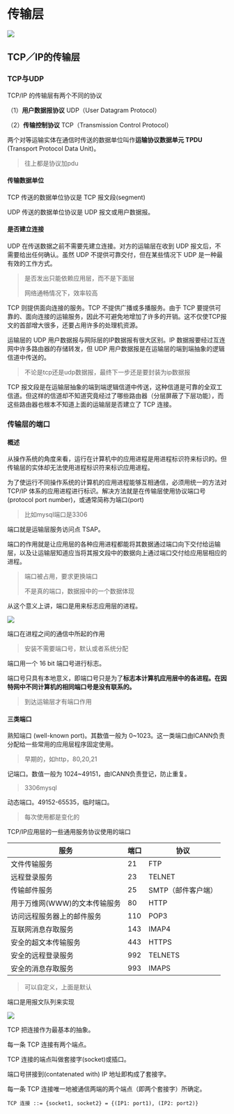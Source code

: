 # 传输层

![](https://raw.githubusercontent.com/ZanderZhao/images/master/img2019/20191223163944.png)



## TCP／IP的传输层

### TCP与UDP

TCP/IP 的传输层有两个不同的协议

（1）**用户数据报协议** UDP（User Datagram Protocol）

（2）**传输控制协议** TCP（Transmission Control Protocol）

两个对等运输实体在通信时传送的数据单位叫作**运输协议数据单元 TPDU** (Transport Protocol Data Unit)。

> 往上都是协议加pdu

#### 传输数据单位

TCP 传送的数据单位协议是 TCP 报文段(segment) 

UDP 传送的数据单位协议是 UDP 报文或用户数据报。

#### 是否建立连接

UDP 在传送数据之前不需要先建立连接。对方的运输层在收到 UDP 报文后，不需要给出任何确认。虽然 UDP 不提供可靠交付，但在某些情况下 UDP 是一种最有效的工作方式。

> 是否发出只能依赖应用层，而不是下面层
>
> 网络通畅情况下，效率较高

TCP 则提供面向连接的服务。TCP 不提供广播或多播服务。由于 TCP 要提供可靠的、面向连接的运输服务，因此不可避免地增加了许多的开销。这不仅使TCP报文的首部增大很多，还要占用许多的处理机资源。  

运输层的 UDP 用户数据报与网际层的IP数据报有很大区别。IP 数据报要经过互连网中许多路由器的存储转发，但 UDP 用户数据报是在运输层的端到端抽象的逻辑信道中传送的。

> 不论是tcp还是udp数据报，最终下一步还是要封装为ip数据报

TCP 报文段是在运输层抽象的端到端逻辑信道中传送，这种信道是可靠的全双工信道。但这样的信道却不知道究竟经过了哪些路由器（分层屏蔽了下层功能），而这些路由器也根本不知道上面的运输层是否建立了 TCP 连接。 







### 传输层的端口

#### 概述

从操作系统的角度来看，运行在计算机中的应用进程是用进程标识符来标识的。但传输层的实体却无法使用进程标识符来标识应用进程。

为了使运行不同操作系统的计算机的应用进程能够互相通信，必须用统一的方法对 TCP/IP 体系的应用进程进行标识。解决方法就是在传输层使用协议端口号(protocol port number)，或通常简称为端口(port)

> 比如mysql端口是3306

端口就是运输层服务访问点 TSAP。

端口的作用就是让应用层的各种应用进程都能将其数据通过端口向下交付给运输层，以及让运输层知道应当将其报文段中的数据向上通过端口交付给应用层相应的进程。

> 端口被占用，要求更换端口
>
> 不是真的端口，数据报中的一个数据体现

从这个意义上讲，端口是用来标志应用层的进程。 

![](https://raw.githubusercontent.com/ZanderZhao/images/master/img2019/20191203084030.png)



端口在进程之间的通信中所起的作用 

> 安装不需要端口号，默认或者系统分配

端口用一个 16 bit 端口号进行标志。

端口号只具有本地意义，即端口号只是为了**标志本计算机应用层中的各进程。在因特网中不同计算机的相同端口号是没有联系的。**

> 到达运输层才有端口作用



#### 三类端口

熟知端口 (well-known port)。其数值一般为 0~1023。这一类端口由ICANN负责分配给一些常用的应用层程序固定使用。

> 早期的，如http，80,20,21

记端口。数值一般为 1024~49151，由ICANN负责登记，防止重复。

> 3306mysql

动态端口。49152-65535，临时端口。

> 每次使用都是变化的



TCP/IP应用层的一些通用服务协议使用的端口

| 服务                          | 端口 | 协议               |
| ----------------------------- | ---- | ------------------ |
| 文件传输服务                  | 21   | FTP                |
| 远程登录服务                  | 23   | TELNET             |
| 传输邮件服务                  | 25   | SMTP（邮件客户端） |
| 用于万维网(WWW)的文本传输服务 | 80   | HTTP               |
| 访问远程服务器上的邮件服务    | 110  | POP3               |
| 互联网消息存取服务            | 143  | IMAP4              |
| 安全的超文本传输服务          | 443  | HTTPS              |
| 安全的远程登录服务            | 992  | TELNETS            |
| 安全的消息存取服务            | 993  | IMAPS              |

> 可以自定义，上面是默认

端口是用报文队列来实现 

![](https://raw.githubusercontent.com/ZanderZhao/images/master/img2019/20191203090415.png)

TCP 把连接作为最基本的抽象。

每一条 TCP 连接有两个端点。

TCP 连接的端点叫做套接字(socket)或插口。

端口号拼接到(contatenated with) IP 地址即构成了套接字。

每一条 TCP 连接唯一地被通信两端的两个端点（即两个套接字）所确定。

```
TCP 连接 ::= {socket1, socket2} = {(IP1: port1), (IP2: port2)} 
```






















